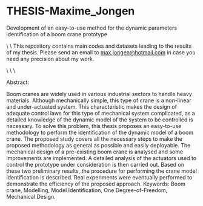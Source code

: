 # THESIS-Maxime_Jongen
Development of an easy-to-use method for the dynamic parameters identification of a boom crane prototype


\\
\\
This repository contains main codes and datasets leading to the results of my thesis. Please send an email to max.jongen@hotmail.com in case you need any precision about my work. 


\\
\\
\\


Abstract:

Boom cranes are widely used in various industrial sectors to handle heavy materials. Although mechanically simple, this type of crane is a non-linear and under-actuated system. This characteristic makes the design of adequate control laws for this type of mechanical system complicated, as a detailed knowledge of the dynamic model of the system to be controlled is necessary. To solve this problem, this thesis proposes an easy-to-use methodology to perform the identification of the dynamic model of a boom crane. The proposed study covers all the necessary steps to make the proposed methodology as general as possible and easily deployable. The mechanical design of a pre-existing boom crane is analysed and some improvements are implemented. A detailed analysis of the actuators used to control the prototype under consideration is then carried out. Based on these two preliminary results, the procedure for performing the crane model identification is described. Real experiments were eventually performed to demonstrate the efficiency of the proposed approach. Keywords: Boom crane, Modelling, Model Identification, One Degree-of-Freedom, Mechanical Design.

